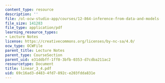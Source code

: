```yaml
---
content_type: resource
description: ''
file: /ol-ocw-studio-app/courses/12-864-inference-from-data-and-models-spring-2005/69c16ad3d4834fd7892ce203fdda831e_linear_3_4.pdf
file_size: 141283
file_type: application/pdf
learning_resource_types:
- Lecture Notes
license: https://creativecommons.org/licenses/by-nc-sa/4.0/
ocw_type: OCWFile
parent_title: Lecture Notes
parent_type: CourseSection
parent_uid: e31ddbff-1ff0-3bfb-0353-d7cdba211ac2
resourcetype: Document
title: linear_3_4.pdf
uid: 69c16ad3-d483-4fd7-892c-e203fdda831e
---
```

